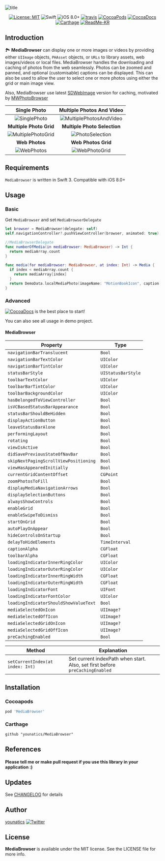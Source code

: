 
![title](https://github.com/younatics/MediaBrowser/blob/master/Images/MediaBrowser_w.png?raw=true)

<p align="center">
  <a href="(https://github.com/younatics/MediaBrowser/blob/master/LICENSE" target="_blank"><img alt="License: MIT" src="https://img.shields.io/badge/License-MIT-blue.svg?style=flat"></a>
  <img alt="Swift" src="https://img.shields.io/badge/Swift-3.1-orange.svg">
  <img alt="iOS 8.0+" src="https://img.shields.io/badge/iOS-8.0%2B-blue.svg">
  <a href="https://travis-ci.org/younatics/MediaBrowser" target="_blank"><img alt="travis" src="https://travis-ci.org/younatics/MediaBrowser.svg?branch=master"></a>
  <a href="https://cocoapods.org/pods/MediaBrowser" target="_blank"><img alt="CocoaPods" src="http://img.shields.io/cocoapods/v/MediaBrowser.svg"></a>
  <a href="https://younatics.github.io/MediaBrowser" target="_blank"><img alt="CocoaDocs" src="https://github.com/younatics/MediaBrowser/blob/master/docs/badge.svg"></a>
  <a href="https://github.com/Carthage/Carthage" target="_blank"><img alt="Carthage" src="https://img.shields.io/badge/Carthage-compatible-4BC51D.svg?style=flat"></a>
  <a href="https://github.com/younatics/MediaBrowser/blob/master/README-KR.md" target="_blank"><img alt="ReadMe-KR" src="https://img.shields.io/badge/한국어-리드미-red.svg"></a>
</p>

## Introduction
🏞 **MediaBrowser** can display one or more images or videos by providing either `UIImage` objects, `PHAsset` objects, or `URLs` to library assets, web images/videos or local files. MediaBrowser handles the downloading and caching of photos from the web seamlessly. Photos can be zoomed and panned, and optional (customisable) captions can be displayed. This can also be used to allow the user to select one or more photos using either the grid or main image view.

Also, MediaBrowser use latest [SDWebImage](https://github.com/rs/SDWebImage) version for caching, motivated by [MWPhotoBrowser](https://github.com/mwaterfall/MWPhotoBrowser)

| Single Photo | Multiple Photos And Video |
| :----------: | :-----------------------: |
| ![SinglePhoto](https://github.com/younatics/MediaBrowser/blob/master/Images/SinglePhoto.gif?raw=true) | ![MultiplePhotosAndVideo](https://github.com/younatics/MediaBrowser/blob/master/Images/MultiplePhotosAndVideo.gif?raw=true) |
| **Multiple Photo Grid** | **Multiple Photo Selection** |
| ![MultiplePhotoGrid](https://github.com/younatics/MediaBrowser/blob/master/Images/MultiplePhotoGrid.gif?raw=true)  | ![PhotoSelection](https://github.com/younatics/MediaBrowser/blob/master/Images/PhotoSelection.gif?raw=true)  |
| **Web Photos** | **Web Photos Grid** |
| ![WebPhotos](https://github.com/younatics/MediaBrowser/blob/master/Images/WebPhotos.gif?raw=true)  | ![WebPhotoGrid](https://github.com/younatics/MediaBrowser/blob/master/Images/WebPhotoGrid.gif?raw=true)  |

## Requirements
`MediaBrowser` is written in Swift 3. Compatible with iOS 8.0+

## Usage
### Basic

Get `MediaBrowser` and set `MediaBrowserDelegate`
```Swift 
let browser = MediaBrowser(delegate: self)
self.navigationController?.pushViewController(browser, animated: true)

//MediaBrowserDelegate
func numberOfMedia(in mediaBrowser: MediaBrowser) -> Int {
  return mediaArray.count
}
    
func media(for mediaBrowser: MediaBrowser, at index: Int) -> Media {
  if index < mediaArray.count {
    return mediaArray[index]
  }
  return DemoData.localMediaPhoto(imageName: "MotionBookIcon", caption: "Photo at index is Wrong")
}
```

### Advanced
<a href="https://younatics.github.io/MediaBrowser" target="_blank"><img alt="CocoaDocs" src="https://github.com/younatics/MediaBrowser/blob/master/docs/badge.svg"></a> is the best place to start!

You can also see all usage in demo project.

#### MediaBrowser

| Property | Type |
| -------- | ---  |
| `navigationBarTranslucent` | `Bool` |
| `navigationBarTextColor` | `UIColor` |
| `navigationBarTintColor` | `UIColor` |
| `statusBarStyle` | `UIStatusBarStyle` |
| `toolbarTextColor` | `UIColor` |
| `toolbarBarTintColor` | `UIColor` |
| `toolbarBackgroundColor` | `UIColor` |
| `hasBelongedToViewController` | `Bool` |
| `isVCBasedStatusBarAppearance` | `Bool` |
| `statusBarShouldBeHidden` | `Bool` |
| `displayActionButton` | `Bool` |
| `leaveStatusBarAlone` | `Bool` |
| `performingLayout` | `Bool` |
| `rotating` | `Bool` |
| `viewIsActive` | `Bool` |
| `didSavePreviousStateOfNavBar` | `Bool` |
| `skipNextPagingScrollViewPositioning` | `Bool` |
| `viewHasAppearedInitially` | `Bool` |
| `currentGridContentOffset` | `CGPoint` |
| `zoomPhotosToFill` | `Bool` |
| `displayMediaNavigationArrows` | `Bool` |
| `displaySelectionButtons` | `Bool` |
| `alwaysShowControls` | `Bool` |
| `enableGrid` | `Bool` |
| `enableSwipeToDismiss` | `Bool` |
| `startOnGrid` | `Bool` |
| `autoPlayOnAppear` | `Bool` |
| `hideControlsOnStartup` | `Bool` |
| `delayToHideElements` | `TimeInterval` |
| `captionAlpha` | `CGFloat` |
| `toolbarAlpha` | `CGFloat` |
| `loadingIndicatorInnerRingColor` | `UIColor` |
| `loadingIndicatorOuterRingColor` | `UIColor` |
| `loadingIndicatorInnerRingWidth` | `CGFloat` |
| `loadingIndicatorOuterRingWidth` | `CGFloat` |
| `loadingIndicatorFont` | `UIFont` |
| `loadingIndicatorFontColor` | `UIColor` |
| `loadingIndicatorShouldShowValueText` | `Bool` |
| `mediaSelectedOnIcon` | `UIImage?` |
| `mediaSelectedOffIcon` | `UIImage?` |
| `mediaSelectedGridOnIcon` | `UIImage?` |
| `mediaSelectedGridOffIcon` | `UIImage?` |
| `preCachingEnabled` | `Bool` |


| Method | Explanation |
| -------- | ---  |
| `setCurrentIndex(at index: Int)` | Set current indexPath when start. Also, set first before `preCachingEnabled` |

## Installation
### Cocoapods
```ruby
pod 'MediaBrowser'
```
### Carthage
```
github "younatics/MediaBrowser"
```

## References
#### Please tell me or make pull request if you use this library in your application :) 

## Updates
See [CHANGELOG](https://github.com/younatics/MediaBrowser/blob/master/CHANGELOG.md) for details

## Author
[younatics](https://twitter.com/younatics)
<a href="http://twitter.com/younatics" target="_blank"><img alt="Twitter" src="https://img.shields.io/twitter/follow/younatics.svg?style=social&label=Follow"></a>

## License
**MediaBrowser** is available under the MIT license. See the LICENSE file for more info.
